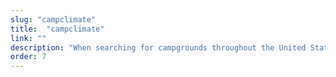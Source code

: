 ```yaml
---
slug: "campclimate"
title:  "campclimate"
link: ""
description: "When searching for campgrounds throughout the United States I used to have multiple tabs open. One for USFS Campgrounds, one for State Campgrounds, and many to look at the weather for each of the campgrounds. It seemed like there should be somewhere that they all come together. Enter CampClimate, it is built with a Django backend, multiple census and campground databases, and connects to the NDFD Soap Server to retrieve weather info. It allows the user to now quickly search for campgrounds and weather in one place!"
order: 7
---
```

